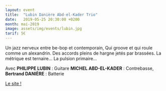 ```yaml
---
layout: event
title:  "Lubin Danière Abd-el-Kader Trio"
date:   2019-05-25 20:30:00 +0200
month: mai-2019
image: assets/img/events/lubin.jpg
tarif: 5€
---
```


Un jazz nerveux entre be-bop et contemporain, Qui groove et qui roule comme un alexandrin. Des accords pleins de hargne jetés par brassées. La métrique est ternaire... La pulsion primaire...

Avec **PHILIPPE LUBIN** : Guitare **MICHEL ABD-EL-KADER** : Contrebasse, **Bertrand DANIÈRE** : Batterie

[Le site !](https://lubinproject.wixsite.com/trio)
